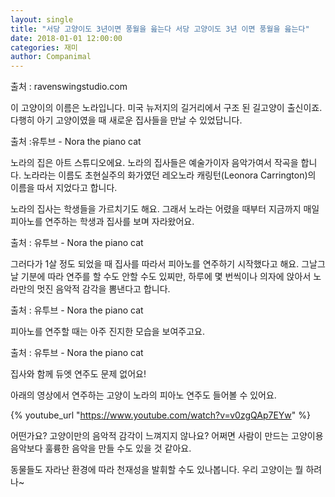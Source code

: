 ```yaml
---
layout: single
title: "서당 고양이도 3년이면 풍월을 읊는다 서당 고양이도 3년 이면 풍월을 읊는다"
date: 2018-01-01 12:00:00
categories: 재미
author: Companimal
---
```


출처 : ravenswingstudio.com

이 고양이의 이름은 노라입니다. 미국 뉴저지의 길거리에서 구조 된 길고양이 출신이죠. 다행히 아기 고양이였을 때 새로운 집사들을 만날 수 있었답니다.

출처 :유투브 - Nora the piano cat

노라의 집은 아트 스튜디오에요. 노라의 집사들은 예술가이자 음악가여서 작곡을 합니다. 노라라는 이름도 초현실주의 화가였던 레오노라 캐링턴(Leonora Carrington)의 이름을 따서 지었다고 합니다.

노라의 집사는 학생들을 가르치기도 해요. 그래서 노라는 어렸을 때부터 지금까지 매일 피아노를 연주하는 학생과 집사를 보며 자라왔어요.

출처 : 유투브 - Nora the piano cat

그러다가 1살 정도 되었을 때 집사를 따라서 피아노를 연주하기 시작했다고 해요. 그날그날 기분에 따라 연주를 할 수도 안할 수도 있찌만, 하루에 몇 번씩이나 의자에 앉아서 노라만의 멋진 음악적 감각을 뽐낸다고 합니다.

출처 : 유투브 - Nora the piano cat

피아노를 연주할 때는 아주 진지한 모습을 보여주고요.

출처 : 유투브 - Nora the piano cat

집사와 함께 듀엣 연주도 문제 없어요!

아래의 영상에서 연주하는 고양이 노라의 피아노 연주도 들어볼 수 있어요.

{% youtube_url "https://www.youtube.com/watch?v=v0zgQAp7EYw" %}

어떤가요? 고양이만의 음악적 감각이 느껴지지 않나요? 어쩌면 사람이 만드는 고양이용 음악보다 훌륭한 음악을 만들 수도 있을 것 같아요.

동물들도 자라난 환경에 따라 천재성을 발휘할 수도 있나봅니다. 우리 고양이는 뭘 하려나~
